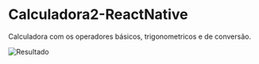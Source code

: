 # Calculadora2-ReactNative

Calculadora com os operadores básicos, trigonometricos e de conversão.

![Resultado](https://user-images.githubusercontent.com/42559335/236688382-35bb716c-c0ea-490e-a2c9-035af730d9be.jpeg)
